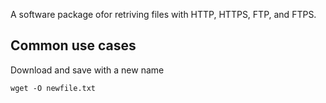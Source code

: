 
A software package ofor retriving files with HTTP, HTTPS, FTP, and FTPS.

## Common use cases

Download and save with a new name

`wget -O newfile.txt`
